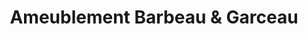 ---
title: "Ameublement Barbeau & Garceau"
url: /saint-donat-de-montcalm/ameublement-barbeau-und-garceau/
shop: Möbel
---